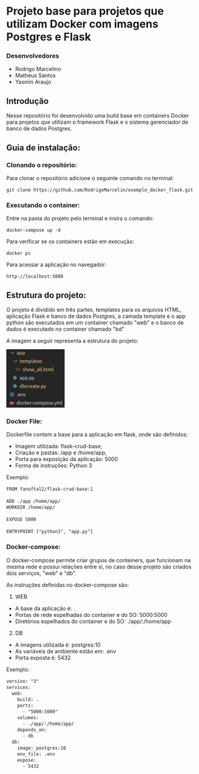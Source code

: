 # Projeto base para projetos que utilizam Docker com imagens Postgres e Flask

### Desenvolvedores
* Rodrigo Marcelino
* Matheus Santos
* Yasmin Araujo

## Introdução

Nesse repositório foi desenvolvido uma build base em containers Docker para projetos que utilizam o framework Flask e o sistema gerenciador de banco de dados Postgres.

## Guia de instalação:
### Clonando o repositório:

Para clonar o repositório adicione o seguinte comando no terminal:
```
git clone https://github.com/RodrigoMarcelin/exemplo_docker_flask.git
```

### Executando o container:
Entre na pasta do projeto pelo terminal e insira o comando: 
```
docker-compose up -d
```
Para verificar se os containers estão em execução:

```
docker ps
```
Para acessar a aplicação no navegador:

```
http://localhost:5000
```
## Estrutura do projeto:

O projeto é dividido em três partes, templates para os arquivos HTML, aplicação Flask e banco de dados Postgres, a camada template e o app python são executados em um container chamado "web" e o banco de dados é executado no container chamado "bd"

A imagem a seguir representa a estrutura do projeto:

![](https://github.com/RodrigoMarcelin/exemplo_docker_flask/blob/master/imagens/estrutura_do_projeto.jpeg)

### Docker File:
Dockerfile contem a base para a aplicação em flask, onde são definidos:

* Imagem utilizada: flask-crud-base,
* Criação e pastas: /app e /home/app,
* Porta para exposição da aplicação: 5000
* Forma de instruções: Python 3

Exemplo:

```
FROM fanoftal2/flask-crud-base:1

ADD ./app /home/app/
WORKDIR /home/app/

EXPOSE 5000

ENTRYPOINT ["python3", "app.py"]
```
### Docker-compose:
O docker-compose permite criar grupos de conteiners, que funcionam na mesma rede e possui relações entre si, no caso desse projeto são criados dois serviços, "web" e "db".

As instruções definidas no docker-compose são:
1. WEB
* A base da aplicação é: .
* Portas de rede espelhadas do container e do SO: 5000:5000
* Diretórios espelhados do container e do SO: ./app/:/home/app


2. DB
* A imagens utilizada é: postgres:10
* As variáveis de ambiente estão em: .env
* Porta exposta é: 5432

Exemplo:

```
version: "3"
services:
  web:
    build: .
    ports:
      - "5000:5000"
    volumes:
      - ./app/:/home/app/
    depends_on:
      - db
  db:
    image: postgres:10
    env_file: .env
    expose:
      - 5432
```

